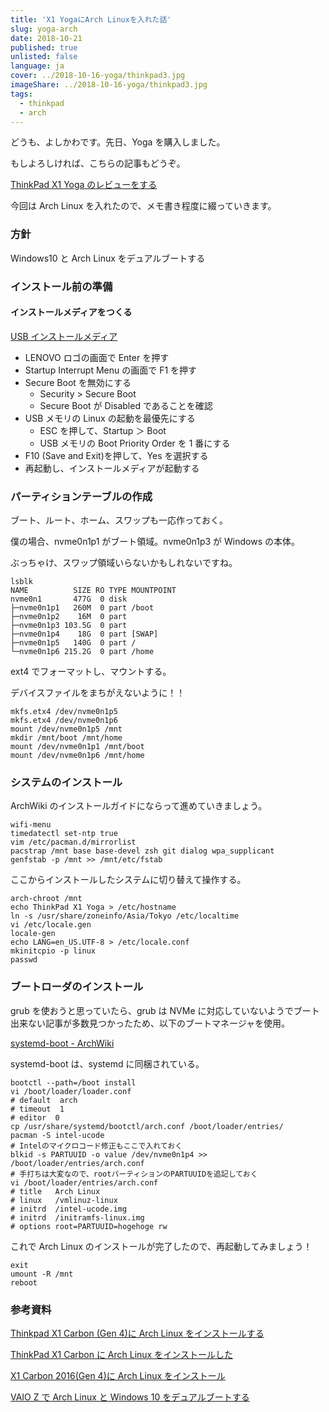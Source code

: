 ```yaml
---
title: 'X1 YogaにArch Linuxを入れた話'
slug: yoga-arch
date: 2018-10-21
published: true
unlisted: false
language: ja
cover: ../2018-10-16-yoga/thinkpad3.jpg
imageShare: ../2018-10-16-yoga/thinkpad3.jpg
tags:
  - thinkpad
  - arch
---
```


どうも、よしかわです。先日、Yoga を購入しました。

もしよろしければ、こちらの記事もどうぞ。

[ThinkPad X1 Yoga のレビューをする](https://yoshikawa.dev/yoga/)

今回は Arch Linux を入れたので、メモ書き程度に綴っていきます。

### 方針

Windows10 と Arch Linux をデュアルブートする

### インストール前の準備

#### インストールメディアをつくる

[USB インストールメディア](https://wiki.archlinux.jp/index.php/USB_%E3%82%A4%E3%83%B3%E3%82%B9%E3%83%88%E3%83%BC%E3%83%AB%E3%83%A1%E3%83%87%E3%82%A3%E3%82%A2)

- LENOVO ロゴの画面で Enter を押す
- Startup Interrupt Menu の画面で F1 を押す
- Secure Boot を無効にする
  - Security > Secure Boot
  - Secure Boot が Disabled であることを確認
- USB メモリの Linux の起動を最優先にする
  - ESC を押して、Startup ＞ Boot
  - USB メモリの Boot Priority Order を 1 番にする
- F10 (Save and Exit)を押して、Yes を選択する
- 再起動し、インストールメディアが起動する

### パーティションテーブルの作成

ブート、ルート、ホーム、スワップも一応作っておく。

僕の場合、nvme0n1p1 がブート領域。nvme0n1p3 が Windows の本体。

ぶっちゃけ、スワップ領域いらないかもしれないですね。

```shell
lsblk
NAME          SIZE RO TYPE MOUNTPOINT
nvme0n1       477G  0 disk
├─nvme0n1p1   260M  0 part /boot
├─nvme0n1p2    16M  0 part
├─nvme0n1p3 103.5G  0 part
├─nvme0n1p4    18G  0 part [SWAP]
├─nvme0n1p5   140G  0 part /
└─nvme0n1p6 215.2G  0 part /home
```

ext4 でフォーマットし、マウントする。

デバイスファイルをまちがえないように！！

```shell
mkfs.etx4 /dev/nvme0n1p5
mkfs.etx4 /dev/nvme0n1p6
mount /dev/nvme0n1p5 /mnt
mkdir /mnt/boot /mnt/home
mount /dev/nvme0n1p1 /mnt/boot
mount /dev/nvme0n1p6 /mnt/home
```

### システムのインストール

ArchWiki のインストールガイドにならって進めていきましょう。

```shell
wifi-menu
timedatectl set-ntp true
vim /etc/pacman.d/mirrorlist
pacstrap /mnt base base-devel zsh git dialog wpa_supplicant
genfstab -p /mnt >> /mnt/etc/fstab
```

ここからインストールしたシステムに切り替えて操作する。

```shell
arch-chroot /mnt
echo ThinkPad X1 Yoga > /etc/hostname
ln -s /usr/share/zoneinfo/Asia/Tokyo /etc/localtime
vi /etc/locale.gen
locale-gen
echo LANG=en_US.UTF-8 > /etc/locale.conf
mkinitcpio -p linux
passwd
```

### ブートローダのインストール

grub を使おうと思っていたら、grub は NVMe に対応していないようでブート出来ない記事が多数見つかったため、以下のブートマネージャを使用。

[systemd-boot - ArchWiki](https://wiki.archlinux.jp/index.php/Systemd-boot)

systemd-boot は、systemd に同梱されている。

```shell
bootctl --path=/boot install
vi /boot/loader/loader.conf
# default  arch
# timeout  1
# editor  0
cp /usr/share/systemd/bootctl/arch.conf /boot/loader/entries/
pacman -S intel-ucode
# Intelのマイクロコード修正もここで入れておく
blkid -s PARTUUID -o value /dev/nvme0n1p4 >> /boot/loader/entries/arch.conf
# 手打ちは大変なので、rootパーティションのPARTUUIDを追記しておく
vi /boot/loader/entries/arch.conf
# title   Arch Linux
# linux   /vmlinuz-linux
# initrd  /intel-ucode.img
# initrd  /initramfs-linux.img
# options root=PARTUUID=hogehoge rw
```

これで Arch Linux のインストールが完了したので、再起動してみましょう！

```shell
exit
umount -R /mnt
reboot
```

### 参考資料

[Thinkpad X1 Carbon (Gen 4)に Arch Linux をインストールする](https://qiita.com/miy4/items/796c51813417cc90c77f)

[ThinkPad X1 Carbon に Arch Linux をインストールした](https://muryoimpl.com/blog/2016/11/09/install-arch-linux-to-thinkpad-x1-carbon/)

[X1 Carbon 2016(Gen 4)に Arch Linux をインストール](https://pocke.hatenablog.com/entry/2016/06/18/180914)

[VAIO Z で Arch Linux と Windows 10 をデュアルブートする](https://qiita.com/mopp/items/f1912433abbed69f5f99)
